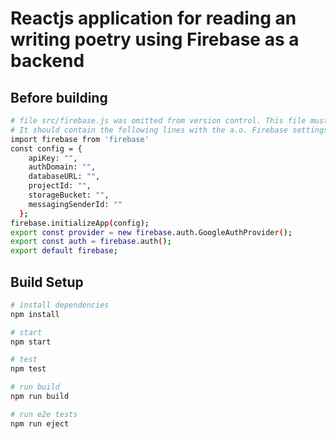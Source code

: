 # Reactjs application for reading an writing poetry using Firebase as a backend

## Before building

``` bash
# file src/firebase.js was omitted from version control. This file must be created manually.
# It should contain the following lines with the a.o. Firebase settings
import firebase from 'firebase'
const config = {
    apiKey: "",
    authDomain: "",
    databaseURL: "",
    projectId: "",
    storageBucket: "",
    messagingSenderId: ""
  };
firebase.initializeApp(config);
export const provider = new firebase.auth.GoogleAuthProvider();
export const auth = firebase.auth();
export default firebase;
```

## Build Setup

``` bash
# install dependencies
npm install

# start
npm start

# test
npm test

# run build
npm run build

# run e2e tests
npm run eject
```
